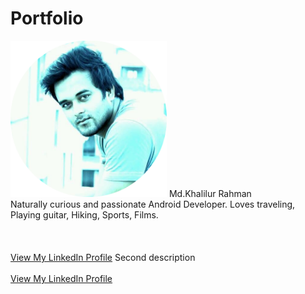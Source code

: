 # Portfolio

<img width = "250dp" height = "250dp" src="images/IMG_20190420_104422_265.png?raw=true" />
  Md.Khalilur Rahman
  <br>
  Naturally curious and passionate Android Developer. Loves traveling, Playing guitar, Hiking, Sports, Films.
  <br><br>
  <br><br>
  <a href="https://www.linkedin.com/in/example/">View My LinkedIn Profile</a> 
   Second description 
  <br><br>
  <a href="https://www.linkedin.com/in/example/">View My LinkedIn Profile</a> 
  
